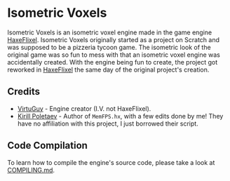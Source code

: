 # Isometric Voxels
 Isometric Voxels is an isometric voxel engine made in the game engine [HaxeFlixel](https://haxeflixel.com/). Isometric Voxels originally started as a project on Scratch and was supposed to be a pizzeria tycoon game. The isometric look of the original game was so fun to mess with that an isometric voxel engine was accidentally created. With the engine being fun to create, the project got reworked in [HaxeFlixel](https://haxeflixel.com/) the same day of the original project's creation.

## Credits
 * [VirtuGuy](https://github.com/VirtuGuy) - Engine creator (I.V. not HaxeFlixel).
 * [Kirill Poletaev](https://x.com/kircode) - Author of `MemFPS.hx`, with a few edits done by me! They have no affiliation with this project, I just borrowed their script.

## Code Compilation
 To learn how to compile the engine's source code, please take a look at [COMPILING.md](https://github.com/VirtuGuy/Isometric-Voxels/blob/main/COMPILING.md).
